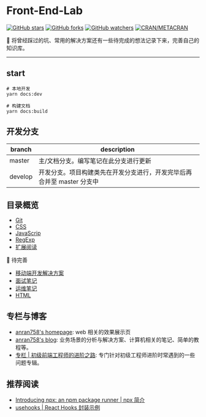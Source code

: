 # Front-End-Lab

[![GitHub stars](https://img.shields.io/github/stars/anran758/Front-End-Lab.svg?style=flat-square)](https://github.com/anran758/Front-End-Lab/stargazers)
[![GitHub forks](https://img.shields.io/github/forks/anran758/Front-End-Lab.svg?style=flat-square)](https://github.com/anran758/Front-End-Lab/network)
[![GitHub watchers](https://img.shields.io/github/watchers/anran758/Front-End-Lab.svg?style=flat-square)](https://github.com/anran758/Front-End-Lab/watchers)
[![CRAN/METACRAN](https://img.shields.io/cran/l/devtools.svg?style=flat-square)](https://github.com/anran758/Front-End-Lab)

:art: 将曾经踩过的坑、常用的解决方案还有一些待完成的想法记录下来，完善自己的知识库。

---

## start

``` shell
# 本地开发
yarn docs:dev

# 构建文档
yarn docs:build
```

## 开发分支

| branch  | description                                                            |
| ------- | ---------------------------------------------------------------------- |
| master  | 主/文档分支。编写笔记在此分支进行更新                                  |
| develop | 开发分支。项目构建类先在开发分支进行，开发完毕后再合并至 master 分支中 |

## 目录概览

- [Git](./docs/git)
- [CSS](./docs/css)
- [JavaScrip](./docs/javascript)
- [RegExp](./docs/REGEXP)
- [扩展阅读](./docs/further)

:construction: 待完善

- [移动端开发解决方案](./docs/mobile)
- [面试笔记](./docs/topic/2020.md)
- [运维笔记](./docs/operations/README.md)
- [HTML](./docs/html)

## 专栏与博客

- [anran758's homepage](https://anran758.github.io/blog/): web 相关的效果展示页
- [anran758's blog](https://anran758.github.io/blog/): 业务场景的分析与解决方案、计算机相关的笔记、简单的教程等。
- [专栏 | 初级前端工程师的进阶之路](https://zhuanlan.zhihu.com/c_1147180666474176512): 专门针对初级工程师进阶时常遇到的一些问题专辑。

## 推荐阅读

- [Introducing npx: an npm package runner | npx 简介](https://medium.com/@maybekatz/introducing-npx-an-npm-package-runner-55f7d4bd282b)
- [usehooks | React Hooks 封装示例](https://usehooks.com/)
